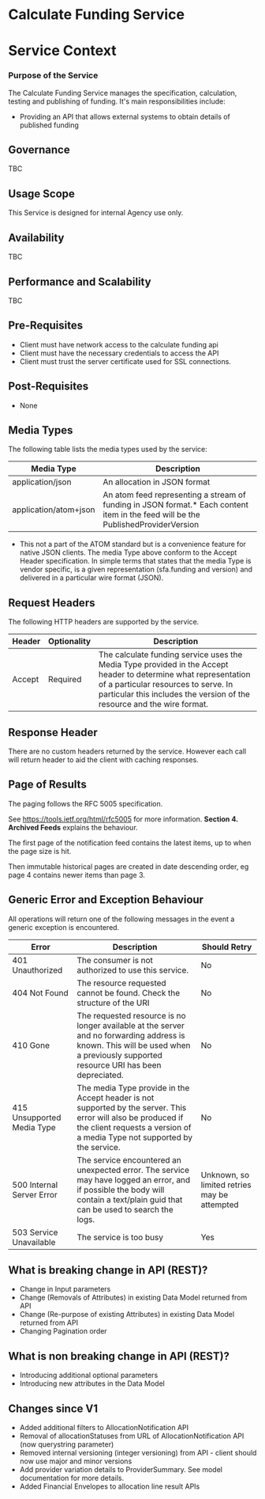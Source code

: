 ﻿# Calculate Funding Service
# Service Context
### Purpose of the Service
The Calculate Funding Service manages the specification, calculation, testing and publishing of funding. It's main responsibilities include:
* Providing an API that allows external systems to obtain details of published funding

    
## Governance
TBC

## Usage Scope
This Service is designed for internal Agency use only.

## Availability
TBC

## Performance and Scalability
TBC

## Pre-Requisites
* Client must have network access to the calculate funding api
* Client must have the necessary credentials to access the API
* Client must trust the server certificate used for SSL connections.

## Post-Requisites
* None

## Media Types
The following table lists the media types used by the service:

| Media Type    | Description |
| ------------- |-------------| 
| application/json | An allocation in JSON format  |
| application/atom+json | An atom feed representing a stream of funding in JSON format.* Each content item in the feed will be the PublishedProviderVersion  |

* This not a part of the ATOM standard but is a convenience feature for native JSON clients.
The media Type above conform to the Accept Header specification. In simple terms that states that the media Type is vendor specific, is a given representation (sfa.funding and version) and delivered in a particular wire format (JSON).

## Request Headers
The following HTTP headers are supported by the service.

| Header | Optionality    | Description |
| ------------- |-------------|---------------| 
| Accept     | Required | The calculate funding service uses the Media Type provided in the Accept header to determine what representation of a particular resources to serve. In particular this includes the version of the resource and the wire format. |

## Response Header
There are no custom headers returned by the service. However each call will return header to aid the client with caching responses.

## Page of Results
The paging follows the RFC 5005 specification.

See https://tools.ietf.org/html/rfc5005 for more information. **Section 4. Archived Feeds** explains the behaviour.

The first page of the notification feed contains the latest items, up to when the page size is hit.

Then immutable historical pages are created in date descending order, eg page 4 contains newer items than page 3.

## Generic Error and Exception Behaviour
All operations will return one of the following messages in the event a generic exception is encountered.

| Error | Description    | Should Retry |
| ------------- |-------------|---------------| 
| 401 Unauthorized | The consumer is not authorized to use this service. | No |
| 404 Not Found  | The resource requested cannot be found. Check the structure of the URI  | No |
| 410 Gone | The requested resource is no longer available at the server and no forwarding address is known. This will be used when a previously supported resource URI has been depreciated.  | No
| 415 Unsupported Media Type |  The media Type provide in the Accept header is not supported by the server. This error will also be produced if the client requests a version of a media Type not supported by the service. | No
| 500 Internal Server Error | The service encountered an unexpected error. The service may have logged an error, and if possible the body will contain a text/plain guid that can be used to search the logs. | Unknown, so limited retries may be attempted
| 503 Service Unavailable |  The service is too busy | Yes

## What is breaking change in API (REST)?
- Change in Input parameters
- Change (Removals of Attributes) in existing Data Model returned from API
- Change (Re-purpose of existing Attributes) in existing Data Model returned from API
- Changing Pagination order

## What is non breaking change in API (REST)?
- Introducing additional optional parameters
- Introducing new attributes in the Data Model

## Changes since V1
  - Added additional filters to AllocationNotification API
  - Removal of allocationStatuses from URL of AllocationNotification API (now querystring parameter)
  - Removed internal versioning (integer versioning) from API - client should now use major and minor versions
  - Add provider variation details to ProviderSummary. See model documentation for more details.
  - Added Financial Envelopes to allocation line result APIs